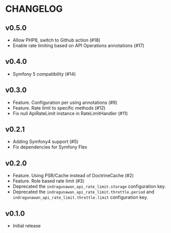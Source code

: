 CHANGELOG
=========

v0.5.0
------

* Allow PHP8, switch to Github action (#18)
* Enable rate limiting based on API Operations annotations (#17)

v0.4.0
------

* Symfony 5 compatibility (#14)

v0.3.0
------

* Feature. Configuration per using annotations (#9)
* Feature. Rate limit to specific methods (#12)
* Fix null ApiRateLimit instance in RateLimitHandler (#11)

v0.2.1
------

* Adding Symfony4 support (#5)
* Fix dependencies for Symfony Flex

v0.2.0
------

* Feature. Using PSR/Cache instead of DoctrineCache (#2)
* Feature. Role based rate limit (#3)
* Deprecated the `indragunawan_api_rate_limit.storage` configuration key.
* Deprecated the `indragunawan_api_rate_limit.throttle.period` and `indragunawan_api_rate_limit.throttle.limit` configuration key.

v0.1.0
------

* Initial release
